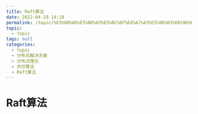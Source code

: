 ```yaml
---
title: Raft算法
date: 2022-04-29 14:10
permalink: /topic/%E5%88%86%E5%B8%83%E5%BC%8F%E8%A7%A3%E5%86%B3%E6%96%B9%E6%A1%88/%E5%88%86%E5%B8%83%E5%BC%8F%E7%90%86%E8%AE%BA/%E5%85%B1%E8%AF%86%E7%AE%97%E6%B3%95/Raft%E7%AE%97%E6%B3%95
topic: 
  - topic
tags: null
categories: 
  - topic
  - 分布式解决方案
  - 分布式理论
  - 共识算法
  - Raft算法
---
```

# Raft算法

‍
